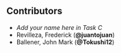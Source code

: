 ## Contributors

- _Add your name here in Task C_
- Revilleza, Frederick (**@juantojuan**)
- Ballener, John Mark (**@Tokushi12**)